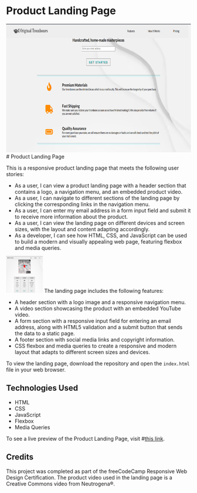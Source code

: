 # Product Landing Page
<img src="./homepage.png" width="700" height="350" /> 
# Product Landing Page

This is a responsive product landing page that meets the following user stories:

- As a user, I can view a product landing page with a header section that contains a logo, a navigation menu, and an embedded product video.
- As a user, I can navigate to different sections of the landing page by clicking the corresponding links in the navigation menu.
- As a user, I can enter my email address in a form input field and submit it to receive more information about the product.
- As a user, I can view the landing page on different devices and screen sizes, with the layout and content adapting accordingly.
- As a developer, I can see how HTML, CSS, and JavaScript can be used to build a modern and visually appealing web page, featuring flexbox and media queries.
<img src="./sechomepage.png" width="100" height="100" />
The landing page includes the following features:

- A header section with a logo image and a responsive navigation menu.
- A video section showcasing the product with an embedded YouTube video.
- A form section with a responsive input field for entering an email address, along with HTML5 validation and a submit button that sends the data to a static page.
- A footer section with social media links and copyright information.
- CSS flexbox and media queries to create a responsive and modern layout that adapts to different screen sizes and devices.

To view the landing page, download the repository and open the `index.html` file in your web browser.

## Technologies Used

- HTML
- CSS
- JavaScript
- Flexbox
- Media Queries
 
To see a live preview of the Product Landing Page, visit #[this link](https://estrella-cutiepie.me/Build-a-Product-Landing-Page/).
## Credits

This project was completed as part of the freeCodeCamp Responsive Web Design Certification. The product video used in the landing page is a Creative Commons video from Neutrogena®.
